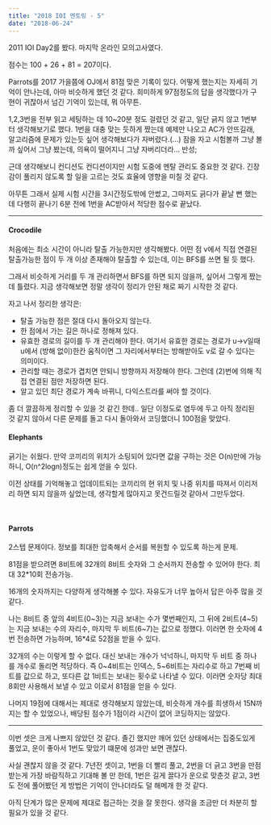 ```yaml
---
title: "2018 IOI 멘토링 - 5"
date: "2018-06-24"
---
```


2011 IOI Day2를 봤다. 마지막 온라인 모의고사였다.

점수는 100 + 26 + 81 = 207이다.

Parrots를 2017 가을쯤에 OJ에서 81점 맞은 기록이 있다. 어떻게 했는지는 자세히 기억이 안나는데, 아마 비슷하게 했던 것 같다. 희미하게 97점정도의 답을 생각했다가 구현이 귀찮아서 넘긴 기억이 있는데, 뭐 아무튼.

1,2,3번을 전부 읽고 세팅하는 데 10~20분 정도 걸렸던 것 같고, 일단 긁지 않고 1번부터 생각해보기로 했다. 1번을 대충 맞는 듯하게 짰는데 예제만 나오고 AC가 안뜨길래, 알고리즘에 문제가 있는듯 싶어 생각해보다가 자버렸다.(...) 잠을 자고 시험볼까 그냥 볼까 싶어서 그냥 봤는데, 의욕이 떨어지니 그냥 자버리더라... 반성;

근데 생각해보니 컨디션도 컨디션이지만 시험 도중에 멘탈 관리도 중요한 것 같다. 긴장감이 풀리지 않도록 할 일을 고르는 것도 효율에 영향을 미칠 것 같다.

아무튼 그래서 실제 시험 시간을 3시간정도밖에 안썼고, 그마저도 긁다가 끝날 뻔 했는데 다행히 끝나기 6분 전에 1번을 AC받아서 적당한 점수로 끝났다.

* * *

#### Crocodile

처음에는 최소 시간이 아니라 탈출 가능한지만 생각해봤다. 어떤 점 v에서 직접 연결된 탈출가능한 점이 두 개 이상 존재해야 탈출할 수 있는데, 이는 BFS를 쓰면 될 듯 했다.

그래서 비슷하게 거리를 두 개 관리하면서 BFS를 하면 되지 않을까, 싶어서 그렇게 짰는데 틀렸다. 지금 생각해보면 정말 생각이 정리가 안된 채로 짜기 시작한 것 같다.

자고 나서 정리한 생각은:

- 탈출 가능한 점은 절대 다시 돌아오지 않는다.
- 한 점에서 가는 길은 하나로 정해져 있다.
- 유효한 경로의 길이를 두 개 관리해야 한다. 여기서 유효한 경로는 경로가 u->v일때 u에서 (방해 없이)한칸 움직이면 그 자리에서부터는 방해받아도 v로 갈 수 있다는 의미이다.
- 관리할 때는 경로가 겹치면 안되니 방향까지 저장해야 한다. 그런데 (2)번에 의해 직접 연결된 점만 저장하면 된다.
- 알고 있던 최단 경로가 계속 바뀌니, 다익스트라를 써야 할 것이다.

좀 더 깔끔하게 정리할 수 있을 것 같긴 한데.. 일단 이정도로 염두에 두고 아직 정리된 것 같지 않아서 다른 문제를 돌고 다시 돌아와서 코딩했더니 100점을 맞았다.

#### Elephants

긁기는 쉬웠다. 만약 코끼리의 위치가 소팅되어 있다면 값을 구하는 것은 O(n)만에 가능하니, O(n^2logn)정도는 쉽게 얻을 수 있다.

이전 상태를 기억해놓고 업데이트되는 코끼리의 현 위치 및 나중 위치를 따져서 이리저리 하면 되지 않을까 싶었는데, 생각할게 많아지고 못건드릴것 같아서 그만두었다.

 

#### Parrots

2스텝 문제이다. 정보를 최대한 압축해서 순서를 복원할 수 있도록 하는게 문제.

81점을 받으려면 8비트에 32개의 8비트 숫자와 그 순서까지 전송할 수 있어야 한다. 최대 32\*10회 전송가능.

16개의 숫자까지는 다양하게 생각해볼 수 있다. 자유도가 너무 높아서 답은 아주 많을 것 같다.

나는 8비트 중 앞의 4비트(0~3)는 지금 보내는 수가 몇번째인지, 그 뒤에 2비트(4~5)는 지금 보내는 수의 자리수, 마지막 두 비트(6~7)는 값으로 정했다. 이러면 한 숫자에 4번 전송하면 가능하며, 16\*4로 52점을 받을 수 있다.

32개의 수는 이렇게 할 수 없다. 대신 보내는 개수가 넉넉하니, 마지막 두 비트 중 하나를 개수로 돌리면 적당하다. 즉 0~4비트는 인덱스, 5~6비트는 자리수로 하고 7번째 비트를 값으로 하고, 또다른 값 1비트는 보내는 횟수로 나타낼 수 있다. 이러면 숫자당 최대 8회만 사용해서 보낼 수 있고 이로서 81점을 얻을 수 있다.

나머지 19점에 대해서는 제대로 생각해보지 않았는데, 비슷하게 개수를 희생하서 15N까지는 할 수 있었으나, 배당된 점수가 1점이라 시간이 없어 코딩하지는 않았다.

* * *

이번 셋은 크게 나쁘지 않았던 것 같다. 졸긴 했지만 깨어 있던 상태에서는 집중도있게 풀었고, 운이 좋아서 1번도 맞았기 떄문에 성과만 보면 괜찮다.

사실 괜찮지 않을 것 같다. 7년전 셋이고, 1번을 더 빨리 풀고, 2번을 더 긁고 3번을 만점받는게 가장 바람직하고 기대해 볼 만 한데, 1번은 길게 끌다가 운으로 맞춘것 같고, 3번도 전에 풀어봤던 게 방법은 기억이 안나더라도 덜 해메개 한 것 같다.

아직 단계가 많은 문제에 제대로 접근하는 것을 잘 못한다. 생각을 조금만 더 차분히 할 필요가 있을 것 같다.
